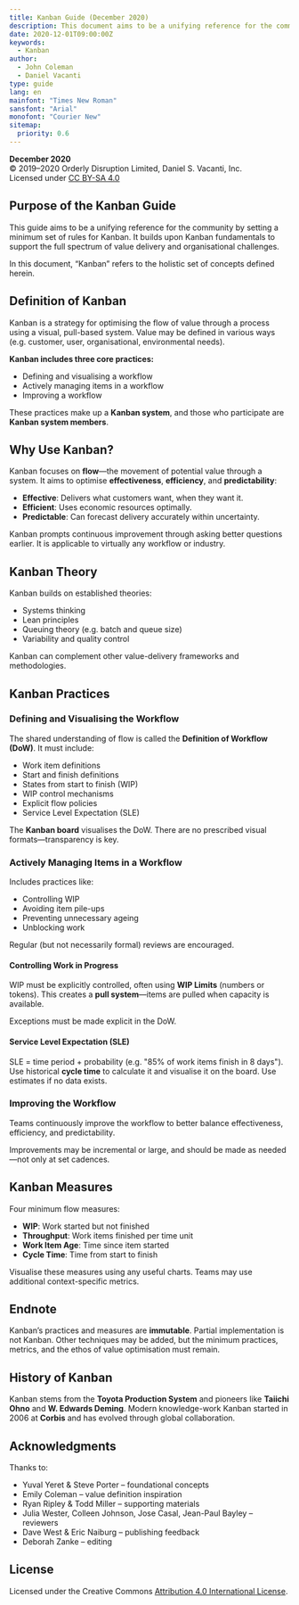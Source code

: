 ```yaml
---
title: Kanban Guide (December 2020)
description: This document aims to be a unifying reference for the community by offering the minimal guidance for Kanban. Depending on the context, various approaches can complement Kanban, allowing it to accommodate the full spectrum of value delivery and organizational challenges.
date: 2020-12-01T09:00:00Z
keywords:
  - Kanban
author:
  - John Coleman
  - Daniel Vacanti
type: guide
lang: en
mainfont: "Times New Roman"
sansfont: "Arial"
monofont: "Courier New"
sitemap:
  priority: 0.6
---
```


**December 2020**  
© 2019–2020 Orderly Disruption Limited, Daniel S. Vacanti, Inc.  
Licensed under [CC BY-SA 4.0](http://creativecommons.org/licenses/by-sa/4.0/)

## Purpose of the Kanban Guide

This guide aims to be a unifying reference for the community by setting a minimum set of rules for Kanban. It builds upon Kanban fundamentals to support the full spectrum of value delivery and organisational challenges.

In this document, “Kanban” refers to the holistic set of concepts defined herein.

## Definition of Kanban

Kanban is a strategy for optimising the flow of value through a process using a visual, pull-based system. Value may be defined in various ways (e.g. customer, user, organisational, environmental needs).

**Kanban includes three core practices:**

- Defining and visualising a workflow
- Actively managing items in a workflow
- Improving a workflow

These practices make up a **Kanban system**, and those who participate are **Kanban system members**.

## Why Use Kanban?

Kanban focuses on **flow**—the movement of potential value through a system. It aims to optimise **effectiveness**, **efficiency**, and **predictability**:

- **Effective**: Delivers what customers want, when they want it.
- **Efficient**: Uses economic resources optimally.
- **Predictable**: Can forecast delivery accurately within uncertainty.

Kanban prompts continuous improvement through asking better questions earlier. It is applicable to virtually any workflow or industry.

## Kanban Theory

Kanban builds on established theories:

- Systems thinking
- Lean principles
- Queuing theory (e.g. batch and queue size)
- Variability and quality control

Kanban can complement other value-delivery frameworks and methodologies.

## Kanban Practices

### Defining and Visualising the Workflow

The shared understanding of flow is called the **Definition of Workflow (DoW)**. It must include:

- Work item definitions
- Start and finish definitions
- States from start to finish (WIP)
- WIP control mechanisms
- Explicit flow policies
- Service Level Expectation (SLE)

The **Kanban board** visualises the DoW. There are no prescribed visual formats—transparency is key.

### Actively Managing Items in a Workflow

Includes practices like:

- Controlling WIP
- Avoiding item pile-ups
- Preventing unnecessary ageing
- Unblocking work

Regular (but not necessarily formal) reviews are encouraged.

#### Controlling Work in Progress

WIP must be explicitly controlled, often using **WIP Limits** (numbers or tokens). This creates a **pull system**—items are pulled when capacity is available.

Exceptions must be made explicit in the DoW.

#### Service Level Expectation (SLE)

SLE = time period + probability (e.g. "85% of work items finish in 8 days").  
Use historical **cycle time** to calculate it and visualise it on the board. Use estimates if no data exists.

### Improving the Workflow

Teams continuously improve the workflow to better balance effectiveness, efficiency, and predictability.

Improvements may be incremental or large, and should be made as needed—not only at set cadences.

## Kanban Measures

Four minimum flow measures:

- **WIP**: Work started but not finished
- **Throughput**: Work items finished per time unit
- **Work Item Age**: Time since item started
- **Cycle Time**: Time from start to finish

Visualise these measures using any useful charts. Teams may use additional context-specific metrics.

## Endnote

Kanban’s practices and measures are **immutable**. Partial implementation is not Kanban. Other techniques may be added, but the minimum practices, metrics, and the ethos of value optimisation must remain.

## History of Kanban

Kanban stems from the **Toyota Production System** and pioneers like **Taiichi Ohno** and **W. Edwards Deming**. Modern knowledge-work Kanban started in 2006 at **Corbis** and has evolved through global collaboration.

## Acknowledgments

Thanks to:

- Yuval Yeret & Steve Porter – foundational concepts
- Emily Coleman – value definition inspiration
- Ryan Ripley & Todd Miller – supporting materials
- Julia Wester, Colleen Johnson, Jose Casal, Jean-Paul Bayley – reviewers
- Dave West & Eric Naiburg – publishing feedback
- Deborah Zanke – editing

## License

Licensed under the Creative Commons [Attribution 4.0 International License](http://creativecommons.org/licenses/by/4.0/).

